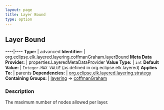 ```yaml
---
layout: page
title: Layer Bound
type: option
---
```

## Layer Bound

----|----
**Type:** | advanced
**Identifier:** | org.eclipse.elk.layered.layering.coffmanGraham.layerBound
**Meta Data Provider:** | properties.LayeredMetaDataProvider
**Value Type:** | `int`
**Default Value:** | `Integer.MAX_VALUE` (as defined in org.eclipse.elk.layered)
**Applies To:** | parents
**Dependencies:** | [org.eclipse.elk.layered.layering.strategy](org-eclipse-elk-layered-layering-strategy)
**Containing Groups:** | [layering](org-eclipse-elk-layered-layering) -> [coffmanGraham](org-eclipse-elk-layered-layering-coffmanGraham)


### Description
The maximum number of nodes allowed per layer.

